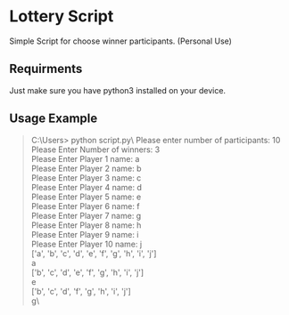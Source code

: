 # Lottery Script 
Simple Script for choose winner participants. (Personal Use)

## Requirments
Just make sure you have python3 installed on your device.

## Usage Example
> C:\Users> python script.py\\
Please enter number of participants: 10\
Please Enter Number of winners: 3\
Please Enter Player 1 name: a\
Please Enter Player 2 name: b\
Please Enter Player 3 name: c\
Please Enter Player 4 name: d\
Please Enter Player 5 name: e\
Please Enter Player 6 name: f\
Please Enter Player 7 name: g\
Please Enter Player 8 name: h\
Please Enter Player 9 name: i\
Please Enter Player 10 name: j\
['a', 'b', 'c', 'd', 'e', 'f', 'g', 'h', 'i', 'j']\
a\
['b', 'c', 'd', 'e', 'f', 'g', 'h', 'i', 'j']\
e\
['b', 'c', 'd', 'f', 'g', 'h', 'i', 'j']\
g\
